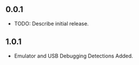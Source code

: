 ## 0.0.1

* TODO: Describe initial release.
## 1.0.1
* Emulator and USB Debugging Detections Added.
